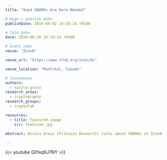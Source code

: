 ```yaml
---
title: "Good SNARKs Are Here Needed"

# Hugo's publish date
publishDate: 2019-09-02 14:19:14 +0100

# Talk Date
date: 2018-06-28 14:19:14 +0100

# Event name
venue: "Zcon0"

venue_url: "https://www.zfnd.org/zcon/0/"

venue_location: "Montréal, Canada"

# Taxonomies
authors:
  - nicola-greco
research_areas:
  - cryptography
research_groups:
  - cryptolab

resources:
  - title: featured-image
    src: featured.jpg

abstract: Nicola Greco (Filecoin Research) talks about SNARKs at Zcon0.

---
```


{{< youtube QII1xq9J7NY >}}
